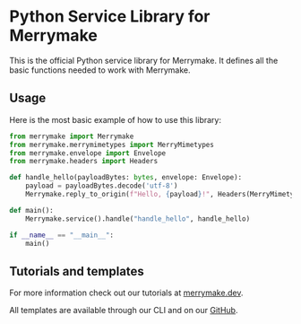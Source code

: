 # Python Service Library for Merrymake

This is the official Python service library for Merrymake. It defines all the basic functions needed to work with Merrymake.

## Usage

Here is the most basic example of how to use this library:

```python
from merrymake import Merrymake
from merrymake.merrymimetypes import MerryMimetypes
from merrymake.envelope import Envelope
from merrymake.headers import Headers

def handle_hello(payloadBytes: bytes, envelope: Envelope):
    payload = payloadBytes.decode('utf-8')
    Merrymake.reply_to_origin(f"Hello, {payload}!", Headers(MerryMimetypes.txt))

def main():
    Merrymake.service().handle("handle_hello", handle_hello)

if __name__ == "__main__":
    main()
```

## Tutorials and templates

For more information check out our tutorials at [merrymake.dev](https://merrymake.dev).

All templates are available through our CLI and on our [GitHub](https://github.com/merrymake).


